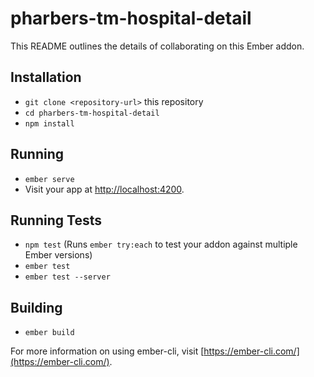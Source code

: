 # pharbers-tm-hospital-detail

This README outlines the details of collaborating on this Ember addon.

## Installation

* `git clone <repository-url>` this repository
* `cd pharbers-tm-hospital-detail`
* `npm install`

## Running

* `ember serve`
* Visit your app at [http://localhost:4200](http://localhost:4200).

## Running Tests

* `npm test` (Runs `ember try:each` to test your addon against multiple Ember versions)
* `ember test`
* `ember test --server`

## Building

* `ember build`

For more information on using ember-cli, visit [https://ember-cli.com/](https://ember-cli.com/).
